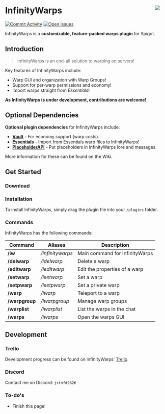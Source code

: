 # <img src="https://i.imgur.com/gsR4X6l.png" align="right">InfinityWarps
[![Commit Activity](https://img.shields.io/github/last-commit/jstnf/InfinityWarps.svg)](https://github.com/jstnf/InfinityWarps/commits/master)
[![Open Issues](https://img.shields.io/github/issues/jstnf/infinitywarps.svg)](https://github.com/jstnf/InfinityWarps/issues)

InfinityWarps is a **customizable, feature-packed warps plugin** for Spigot.

Introduction
---
> InfinityWarps is an end-all solution to warping on servers!

Key features of InfinityWarps include:

* Warp GUI and organization with Warp Groups!
* Support for per-warp permissions and economy!
* Import warps straight from *Essentials*!

**As InfinityWarps is under development, contributions are welcome!**

Optional Dependencies
---
**Optional plugin dependencies** for InfinityWarps include:

* **[Vault]** - For economy support (warp costs).
* **[Essentials]** - Import from Essentials warp files to InfinityWarps!
* **[PlaceholderAPI]** - Put placeholders in InfinityWarps lore and messages.

More information for these can be found on the Wiki.

Get Started
---
### Download
### Installation
To install InfinityWarps, simply drag the plugin file into your `/plugins` folder.

### Commands
InfinityWarps has the following commands:

| Command | Aliases | Description |
| ------ | ------ | ------ |
| **/iw** | */infinitywarps* | Main command for InfinityWarps |
| **/delwarp** | */idelwarp* | Delete a warp |
| **/editwarp** | */ieditwarp* | Edit the properties of a warp |
| **/setwarp** | */isetwarp* | Set a warp |
| **/setpwarp** | */isetpwarp* | Set a private warp |
| **/warp** | */iwarp* | Teleport to a warp |
| **/warpgroup** | */iwarpgroup* | Manage warp groups |
| **/warplist** | */iwarplist* | List the warps in the chat |
| **/warps** | */iwarps* | Open the warps GUI |

Development
---
### Trello
Development progress can be found on InfinityWarps' [Trello].

### Discord
Contact me on Discord:
`jstnf#2626`

### To-do's
 - Finish this page!

   [Essentials]: <https://github.com/EssentialsX/Essentials>
   [Vault]: <https://github.com/MilkBowl/VaultAPI/>
   [PlaceholderAPI]: <https://github.com/PlaceholderAPI/PlaceholderAPI>
   [Trello]: <https://trello.com/b/lIkurrS7/infinitywarps-development>